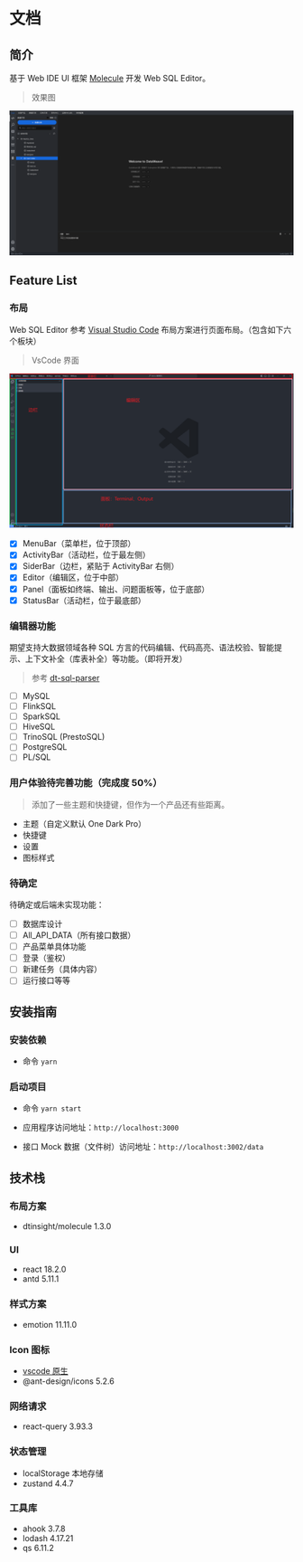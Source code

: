 # 文档

## 简介

基于 Web IDE UI 框架 [Molecule](https://github.com/DTStack/molecule) 开发 Web SQL Editor。

> 效果图

![Alt text](image.png)

## Feature List

### 布局

Web SQL Editor 参考 [Visual Studio Code](https://github.com/microsoft/vscode) 布局方案进行页面布局。（包含如下六个板块）

> VsCode 界面

![Alt text](%E5%9B%BE%E7%89%87.png)

- [x] MenuBar（菜单栏，位于顶部）
- [x] ActivityBar（活动栏，位于最左侧）
- [x] SiderBar（边栏，紧贴于 ActivityBar 右侧）
- [x] Editor（编辑区，位于中部）
- [x] Panel（面板如终端、输出、问题面板等，位于底部）
- [x] StatusBar（活动栏，位于最底部）

### 编辑器功能

期望支持大数据领域各种 SQL 方言的代码编辑、代码高亮、语法校验、智能提示、上下文补全（库表补全）等功能。（即将开发）

> 参考 [dt-sql-parser](https://github.com/DTStack/dt-sql-parser)

- [ ] MySQL
- [ ] FlinkSQL
- [ ] SparkSQL
- [ ] HiveSQL
- [ ] TrinoSQL (PrestoSQL)
- [ ] PostgreSQL
- [ ] PL/SQL

### 用户体验待完善功能（完成度 50%）

> 添加了一些主题和快捷键，但作为一个产品还有些距离。

- 主题（自定义默认 One Dark Pro）
- 快捷键
- 设置
- 图标样式

### 待确定

待确定或后端未实现功能：

- [ ] 数据库设计
- [ ] All_API_DATA（所有接口数据）
- [ ] 产品菜单具体功能
- [ ] 登录（鉴权）
- [ ] 新建任务（具体内容）
- [ ] 运行接口等等

## 安装指南

### 安装依赖

- 命令 `yarn`

### 启动项目

- 命令 `yarn start`

- 应用程序访问地址：`http://localhost:3000`
- 接口 Mock 数据（文件树）访问地址：`http://localhost:3002/data`

## 技术栈

### 布局方案

- dtinsight/molecule 1.3.0

### UI

- react 18.2.0
- antd 5.11.1

### 样式方案

- emotion 11.11.0

### Icon 图标

- [vscode 原生](https://microsoft.github.io/vscode-codicons/dist/codicon.html)
- @ant-design/icons 5.2.6

### 网络请求

- react-query 3.93.3

### 状态管理

- localStorage 本地存储
- zustand 4.4.7

### 工具库

- ahook 3.7.8
- lodash 4.17.21
- qs 6.11.2
